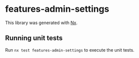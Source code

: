 # features-admin-settings

This library was generated with [Nx](https://nx.dev).

## Running unit tests

Run `nx test features-admin-settings` to execute the unit tests.
